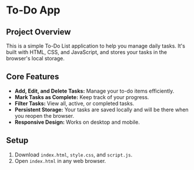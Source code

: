 # To-Do App

## Project Overview

This is a simple To-Do List application to help you manage daily tasks. It's built with HTML, CSS, and JavaScript, and stores your tasks in the browser's local storage.

## Core Features

*   **Add, Edit, and Delete Tasks:** Manage your to-do items efficiently.
*   **Mark Tasks as Complete:** Keep track of your progress.
*   **Filter Tasks:** View all, active, or completed tasks.
*   **Persistent Storage:** Your tasks are saved locally and will be there when you reopen the browser.
*   **Responsive Design:** Works on desktop and mobile.

## Setup

1.  Download `index.html`, `style.css`, and `script.js`.
2.  Open `index.html` in any web browser.
